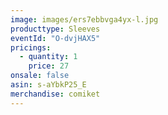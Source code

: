 ```yaml
---
image: images/ers7ebbvga4yx-l.jpg
producttype: Sleeves
eventId: "O-dvjHAX5"
pricings:
  - quantity: 1
    price: 27
onsale: false
asin: s-aYbkP25_E
merchandise: comiket
---
```

